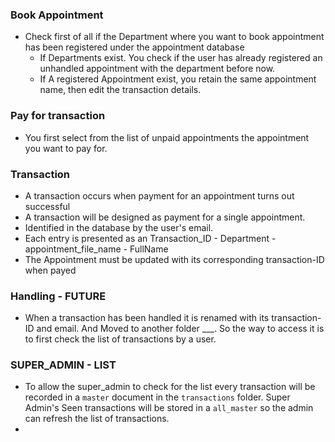 ### Book Appointment
+ Check first of all if the Department where you want to book appointment has been registered under the appointment database
    + If Departments exist. You check if the user has already registered an unhandled appointment with the department before now.
    + If A registered Appointment exist, you retain the same appointment name, then edit the transaction details.
### Pay for transaction
+ You first select from the list of unpaid appointments the appointment you want to pay for. 

### Transaction
+ A transaction occurs when payment for an appointment turns out successful
+ A transaction will be designed as payment for a single appointment.
+ Identified in the database by the user's email.
+ Each entry is presented as an Transaction_ID - Department - appointment_file_name - FullName
+ The Appointment must be updated with its corresponding transaction-ID when payed

### Handling - FUTURE
+ When a transaction has been handled it is renamed with its transaction-ID and email. And Moved to another folder ___. So the way to access it is to first check the list of transactions by a user.

### SUPER_ADMIN - LIST
+ To allow the super_admin to check for the list every transaction will be recorded in a `master` document in the `transactions` folder. Super Admin's Seen transactions will be stored in a `all_master` so the admin can refresh the list of transactions.
+ 